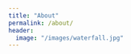 ```yaml
---
title: "About"
permalink: /about/
header:
  image: "/images/waterfall.jpg"
---
```

  <object data="debaduttadey.pdf" width="1000" height="1000" type='application/pdf'/>
